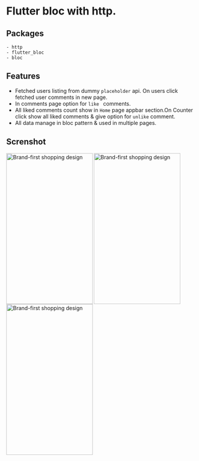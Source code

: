 # Flutter bloc with http.

## Packages
    - http
    - flutter_bloc
    - bloc

## Features

- Fetched users listing from dummy `placeholder` api. On users click fetched user comments in new page.
- In comments page option for `like ` comments.
- All liked comments count show in `Home` page appbar section.On Counter click show all liked comments & give option for `unlike` comment.
- All data manage in bloc pattern & used in multiple pages.


## Screnshot

<img src="https://github.com/nirav4273/flutter_bloc_http/blob/master/images/Screenshot_20190224-175413.jpg" width="230" height="400" alt="Brand-first shopping design" align="left">
<img src="https://github.com/nirav4273/flutter_bloc_http/blob/master/images/Screenshot_20190224-175419.jpg" width="230" height="400" alt="Brand-first shopping design" align="left">
<img src="https://github.com/nirav4273/flutter_bloc_http/blob/master/images/Screenshot_20190224-175425.jpg" width="230" height="400" alt="Brand-first shopping design" align="left">
